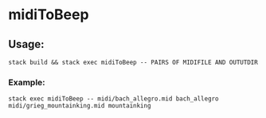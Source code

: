 # midiToBeep

## Usage:
`stack build && stack exec midiToBeep -- PAIRS OF MIDIFILE AND OUTUTDIR`
### Example:
`stack exec midiToBeep -- midi/bach_allegro.mid bach_allegro midi/grieg_mountainking.mid mountainking`